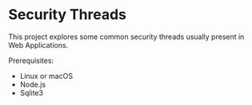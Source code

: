 # Security Threads

This project explores some common security threads usually present in Web Applications.

Prerequisites:
- Linux or macOS
- Node.js
- Sqlite3

